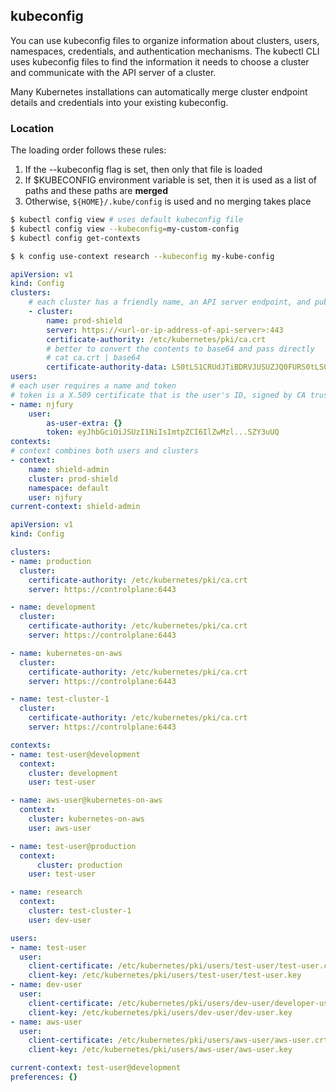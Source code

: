 ## kubeconfig

You can use kubeconfig files to organize information about clusters, users, namespaces, credentials, and authentication mechanisms. The kubectl CLI uses kubeconfig files to find the information it needs to choose a cluster and communicate with the API server of a cluster.

Many Kubernetes installations can automatically merge cluster endpoint details and credentials into your existing kubeconfig.

### Location

The loading order follows these rules:

1. If the --kubeconfig flag is set, then only that file is loaded
2. If $KUBECONFIG environment variable is set, then it is used as a list of paths and these paths are **merged**
3. Otherwise, `${HOME}/.kube/config` is used and no merging takes place

```sh
$ kubectl config view # uses default kubeconfig file
$ kubectl config view --kubeconfig=my-custom-config
$ kubectl config get-contexts

$ k config use-context research --kubeconfig my-kube-config
```

```yaml
apiVersion: v1
kind: Config
clusters:
    # each cluster has a friendly name, an API server endpoint, and public key of its CA
    - cluster:
        name: prod-shield
        server: https://<url-or-ip-address-of-api-server>:443
        certificate-authority: /etc/kubernetes/pki/ca.crt
        # better to convert the contents to base64 and pass directly
        # cat ca.crt | base64
        certificate-authority-data: LS0tLS1CRUdJTiBDRVJUSUZJQ0FURS0tLS0...LS0tCg==
users:
# each user requires a name and token
# token is a X.509 certificate that is the user's ID, signed by CA trusted by the cluster
- name: njfury
    user:
        as-user-extra: {}
        token: eyJhbGciOiJSUzI1NiIsImtpZCI6IlZwMzl...SZY3uUQ
contexts:
# context combines both users and clusters
- context:
    name: shield-admin
    cluster: prod-shield
    namespace: default
    user: njfury
current-context: shield-admin
```

```yaml
apiVersion: v1
kind: Config

clusters:
- name: production
  cluster:
    certificate-authority: /etc/kubernetes/pki/ca.crt
    server: https://controlplane:6443

- name: development
  cluster:
    certificate-authority: /etc/kubernetes/pki/ca.crt
    server: https://controlplane:6443

- name: kubernetes-on-aws
  cluster:
    certificate-authority: /etc/kubernetes/pki/ca.crt
    server: https://controlplane:6443

- name: test-cluster-1
  cluster:
    certificate-authority: /etc/kubernetes/pki/ca.crt
    server: https://controlplane:6443

contexts:
- name: test-user@development
  context:
    cluster: development
    user: test-user

- name: aws-user@kubernetes-on-aws
  context:
    cluster: kubernetes-on-aws
    user: aws-user

- name: test-user@production
  context:
      cluster: production
    user: test-user

- name: research
  context:
    cluster: test-cluster-1
    user: dev-user

users:
- name: test-user
  user:
    client-certificate: /etc/kubernetes/pki/users/test-user/test-user.crt
    client-key: /etc/kubernetes/pki/users/test-user/test-user.key
- name: dev-user
  user:
    client-certificate: /etc/kubernetes/pki/users/dev-user/developer-user.crt
    client-key: /etc/kubernetes/pki/users/dev-user/dev-user.key
- name: aws-user
  user:
    client-certificate: /etc/kubernetes/pki/users/aws-user/aws-user.crt
    client-key: /etc/kubernetes/pki/users/aws-user/aws-user.key

current-context: test-user@development
preferences: {}
```
